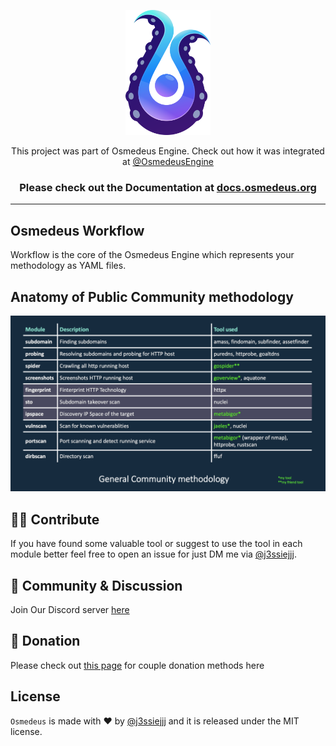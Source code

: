 <p align="center">
  <img alt="OsmedeusEngine" src="https://raw.githubusercontent.com/osmedeus/assets/main/logo-transparent.png" height="200" />
  <p align="center">
    This project was part of Osmedeus Engine. Check out how it was integrated at <a href="https://docs.osmedeus.org/workflow/">@OsmedeusEngine</a>
  </p>

  <h3 align="center">
    Please check out the Documentation at <a href="https://docs.osmedeus.org/workflow/">docs.osmedeus.org</a>
  </h3>
</p>

***

## Osmedeus Workflow

Workflow is the core of the Osmedeus Engine which represents your methodology as YAML files.


## Anatomy of Public Community methodology

![community-workflow](https://raw.githubusercontent.com/osmedeus/documentation/main/src/static/workflow/community-workflow.png)


## 👨‍💻 Contribute

If you have found some valuable tool or suggest to use the tool in each module better feel free to open an issue for just DM me via [@j3ssiejjj](https://twitter.com/j3ssiejjj).


## 💬 Community & Discussion

Join Our Discord server [here](https://discord.gg/gy4SWhpaPU)

## 💎 Donation

Please check out [this page](https://docs.osmedeus.org/donation/) for couple donation methods here

## License

`Osmedeus` is made with ♥ by [@j3ssiejjj](https://twitter.com/j3ssiejjj) and it is released under the MIT license.
